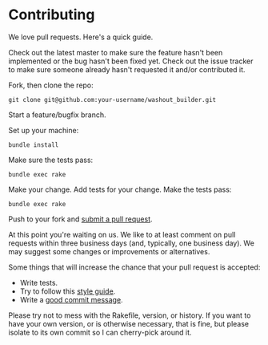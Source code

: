 # Contributing

We love pull requests. Here's a quick guide.

 Check out the latest master to make sure the feature hasn't been implemented or the bug hasn't been fixed yet.
 Check out the issue tracker to make sure someone already hasn't requested it and/or contributed it.

Fork, then clone the repo:

    git clone git@github.com:your-username/washout_builder.git

Start a feature/bugfix branch.

Set up your machine:

    bundle install

Make sure the tests pass:

    bundle exec rake

Make your change. Add tests for your change. Make the tests pass:

    bundle exec rake

Push to your fork and [submit a pull request][pr].

[pr]: https://github.com/bogdanRada/washout_builder/compare

At this point you're waiting on us. We like to at least comment on pull requests
within three business days (and, typically, one business day). We may suggest
some changes or improvements or alternatives.

Some things that will increase the chance that your pull request is accepted:

* Write tests.
* Try to follow this [style guide][style].
* Write a [good commit message][commit].

[style]: https://github.com/thoughtbot/guides/tree/master/style
[commit]: http://tbaggery.com/2008/04/19/a-note-about-git-commit-messages.html

Please try not to mess with the Rakefile, version, or history. If you want to have your own version, or is otherwise necessary, that is fine, but please isolate to its own commit so I can cherry-pick around it.
